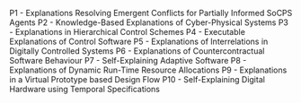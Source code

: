 P1 - Explanations Resolving Emergent Conflicts for Partially Informed SoCPS Agents
P2 - Knowledge-Based Explanations of Cyber-Physical Systems 
P3 - Explanations in Hierarchical Control Schemes 
P4 - Executable Explanations of Control Software 
P5 - Explanations of Interrelations in Digitally Controlled Systems 
P6 - Explanations of Countercontractual Software Behaviour
P7 - Self-Explaining Adaptive Software 
P8 - Explanations of Dynamic Run-Time Resource Allocations
P9 - Explanations in a Virtual Prototype based Design Flow 
P10 - Self-Explaining Digital Hardware using Temporal Specifications 
